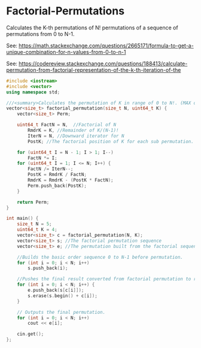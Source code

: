 # Factorial-Permutations
Calculates the K-th permutations of N! permutations of a sequence of permutations from 0 to N-1.

See: https://math.stackexchange.com/questions/2665171/formula-to-get-a-unique-combination-for-n-values-from-0-to-n-1

See: https://codereview.stackexchange.com/questions/188413/calculate-permutation-from-factorial-representation-of-the-k-th-iteration-of-the

```C++
#include <iostream>
#include <vector>
using namespace std;

///<summary>Calculates the permutation of K in range of 0 to N!. (MAX of N = 20--2^61).</summary>
vector<size_t> factorial_permutation(size_t N, uint64_t K) {
    vector<size_t> Perm;

    uint64_t FactN = N,  //Factorial of N
        RmdrK = K, //Remainder of K/(N-1)!
        IterN = N, //Downward iterator for N
        PostK; //The factorial position of K for each sub permutation.

    for (uint64_t I = N - 1; I > 1; I--)
        FactN *= I;
    for (uint64_t I = 1; I <= N; I++) {
        FactN /= IterN--;
        PostK = RmdrK / FactN;
        RmdrK = RmdrK - (PostK * FactN);
        Perm.push_back(PostK);
    }

    return Perm;
}

int main() {
    size_t N = 5;
    uint64_t K = 4;
    vector<size_t> c = factorial_permutation(N, K);
    vector<size_t> s; //The factorial permutation sequence
    vector<size_t> e; //The permutation built from the factorial sequence

    //Builds the basic order sequence 0 to N-1 before permutation.
    for (int i = 0; i < N; i++)
        s.push_back(i);

    //Pushes the final result converted from factorial permutation to real permutation. For each entry of sequence s[c[i]] is an index into e[i] to build the permutation.
    for (int i = 0; i < N; i++) {
        e.push_back(s[c[i]]);
        s.erase(s.begin() + c[i]);
    }

    // Outputs the final permutation.
    for (int i = 0; i < N; i++)
        cout << e[i];

    cin.get();
};
```
